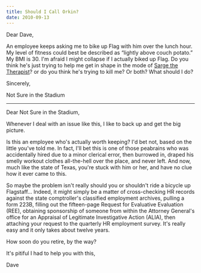 ```yaml
---
title: Should I Call Orkin?
date: 2010-09-13
---
```

Dear Dave,

An employee keeps asking me to bike up Flag with him over the lunch hour. My level of fitness could best be described as &#8220;lightly above couch potato.&#8221; My BMI is 30. I'm afraid I might collapse if I actually biked up Flag. Do you think he's just trying to help me get in shape in the mode of [Sarge the Therapist](https://youtu.be/9EbKssmdKN0?si=PamnbhJaWuE-4S3o)? or do you think he's trying to kill me? Or both? What should I do?

Sincerely,

Not Sure in the Stadium

---

Dear Not Sure in the Stadium,

Whenever I deal with an issue like this, I like to back up and get the big picture.

Is this an employee who's actually worth keeping? I'd bet not, based on the little you've told me. In fact, I'll bet this is one of those peabrains who was accidentally hired due to a minor clerical error, then burrowed in, draped his smelly workout clothes all-the-hell over the place, and never left. And now, much like the state of Texas, you're stuck with him or her, and have no clue how it ever came to this.

So maybe the problem isn't really should you or shouldn't ride a bicycle up Flagstaff&#8230; Indeed, it might simply be a matter of cross-checking HR records against the state comptroller's classified employment archives, pulling a form 223B, filling out the fifteen-page Request for Evaluative Evaluation (REE), obtaining sponsorship of someone from within the Attorney General's office for an Appraisal of Legitimate Investigative Action (ALIA), then attaching your request to the quarterly HR employment survey. It's really easy and it only takes about twelve years.

How soon do you retire, by the way?

It's pitiful I had to help you with this,

Dave